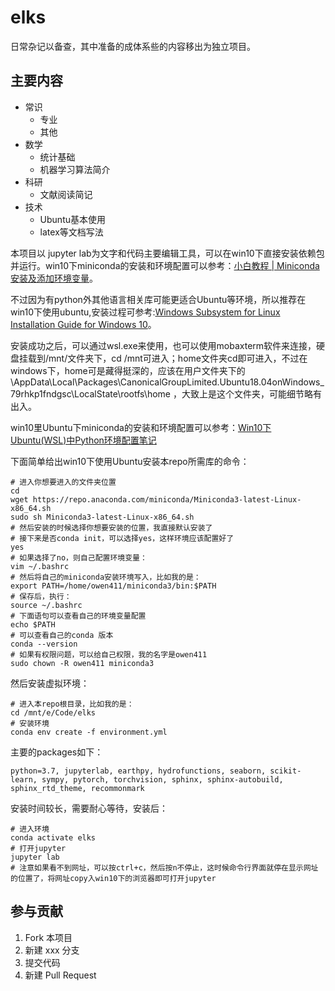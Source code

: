 # elks

日常杂记以备查，其中准备的成体系些的内容移出为独立项目。

## 主要内容

- 常识
    - 专业
    - 其他
- 数学
    - 统计基础
    - 机器学习算法简介
- 科研
    - 文献阅读简记
- 技术
    - Ubuntu基本使用
    - latex等文档写法
    
本项目以 jupyter lab为文字和代码主要编辑工具，可以在win10下直接安装依赖包并运行。win10下miniconda的安装和环境配置可以参考：[小白教程 | Miniconda安装及添加环境变量](https://mp.weixin.qq.com/s/yqyEknvYLIH5E0nMlWEDSQ?)。

不过因为有python外其他语言相关库可能更适合Ubuntu等环境，所以推荐在win10下使用ubuntu,安装过程可参考:[Windows Subsystem for Linux Installation Guide for Windows 10](https://docs.microsoft.com/en-us/windows/wsl/install-win10)。

安装成功之后，可以通过wsl.exe来使用，也可以使用mobaxterm软件来连接，硬盘挂载到/mnt/文件夹下，cd /mnt可进入；home文件夹cd即可进入，不过在windows下，home可是藏得挺深的，应该在用户文件夹下的 \AppData\Local\Packages\CanonicalGroupLimited.Ubuntu18.04onWindows_79rhkp1fndgsc\LocalState\rootfs\home ，大致上是这个文件夹，可能细节略有出入。

win10里Ubuntu下miniconda的安装和环境配置可以参考：[Win10下Ubuntu(WSL)中Python环境配置笔记](https://zhuanlan.zhihu.com/p/63897033)

下面简单给出win10下使用Ubuntu安装本repo所需库的命令：

```Shell
# 进入你想要进入的文件夹位置
cd
wget https://repo.anaconda.com/miniconda/Miniconda3-latest-Linux-x86_64.sh
sudo sh Miniconda3-latest-Linux-x86_64.sh
# 然后安装的时候选择你想要安装的位置，我直接默认安装了
# 接下来是否conda init，可以选择yes，这样环境应该配置好了
yes
# 如果选择了no，则自己配置环境变量：
vim ~/.bashrc
# 然后将自己的miniconda安装环境写入，比如我的是：
export PATH=/home/owen411/miniconda3/bin:$PATH
# 保存后，执行：
source ~/.bashrc
# 下面语句可以查看自己的环境变量配置
echo $PATH
# 可以查看自己的conda 版本
conda --version
# 如果有权限问题，可以给自己权限，我的名字是owen411
sudo chown -R owen411 miniconda3
```

然后安装虚拟环境：

```Shell
# 进入本repo根目录，比如我的是：
cd /mnt/e/Code/elks
# 安装环境
conda env create -f environment.yml
```

主要的packages如下：

``` text
python=3.7, jupyterlab, earthpy, hydrofunctions, seaborn, scikit-learn, sympy, pytorch, torchvision, sphinx, sphinx-autobuild, sphinx_rtd_theme, recommonmark
```

安装时间较长，需要耐心等待，安装后：

```Shell
# 进入环境
conda activate elks
# 打开jupyter
jupyter lab
# 注意如果看不到网址，可以按ctrl+c，然后按n不停止，这时候命令行界面就停在显示网址的位置了，将网址copy入win10下的浏览器即可打开jupyter
```

## 参与贡献

1. Fork 本项目
2. 新建 xxx 分支
3. 提交代码
4. 新建 Pull Request
